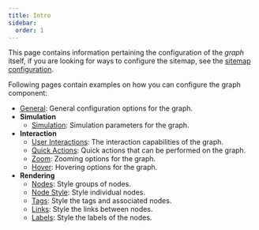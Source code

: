```yaml
---
title: Intro
sidebar:
  order: 1
---
```


This page contains information pertaining the configuration of the _graph_ itself, 
if you are looking for ways to configure the sitemap, 
see the [sitemap configuration](/starlight-site-graph/configuration/sitemap/).

Following pages contain examples on how you can configure the graph component:

- [General](/starlight-site-graph/configuration/graph/general/): General configuration options for the graph.
- **Simulation**
  - [Simulation](/starlight-site-graph/configuration/graph/simulation/): Simulation parameters for the graph.
- **Interaction**
  - [User Interactions](/starlight-site-graph/configuration/graph/interaction/): The interaction capabilities of the graph.
  - [Quick Actions](/starlight-site-graph/configuration/graph/actions/): Quick actions that can be performed on the graph.
  - [Zoom](/starlight-site-graph/configuration/graph/zoom/): Zooming options for the graph.
  - [Hover](/starlight-site-graph/configuration/graph/hover/): Hovering options for the graph.
- **Rendering**
  - [Nodes](/starlight-site-graph/configuration/graph/nodes/): Style groups of nodes.
  - [Node Style](/starlight-site-graph/configuration/graph/nodestyle/): Style individual nodes.
  - [Tags](/starlight-site-graph/configuration/graph/tags/): Style the tags and associated nodes.
  - [Links](/starlight-site-graph/configuration/graph/links/): Style the links between nodes.
  - [Labels](/starlight-site-graph/configuration/graph/labels/): Style the labels of the nodes.

